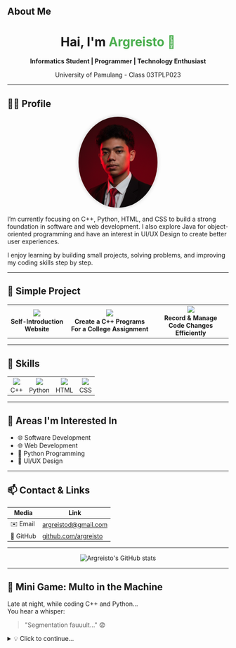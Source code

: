 ## About Me
<h1 align="center">Hai, I'm <span style="color:#4CAF50;">Argreisto 👋</span></h1>
<p align="center">
  <strong> Informatics Student | Programmer | Technology Enthusiast</strong>
  <p> <p align="center">
    University of Pamulang - Class 03TPLP023<br/>
</p>

---

## 🧍‍♂️ Profile

<p align="center">
  <img src="profile.png" alt="Foto Argreisto" width="180" style="border-radius:50%; box-shadow:0 0 10px rgba(0,0,0,0.2);"/>
</p>

<p align="center">
  <p>
  I’m currently focusing on C++, Python, HTML, and CSS to build a strong foundation in software and web development.
I also explore Java for object-oriented programming and have an interest in UI/UX Design to create better user experiences.

I enjoy learning by building small projects, solving problems, and improving my coding skills step by step.
</p>

---

## 🚀 Simple Project

<table>
<tr>
<td align="center">
  <img src="https://cdn.jsdelivr.net/gh/devicons/devicon/icons/html5/html5-original.svg" width="40"/><br/>
  <b>Self-Introduction Website</b>
</td>
<td align="center">
  <img src="https://cdn.jsdelivr.net/gh/devicons/devicon/icons/cplusplus/cplusplus-original.svg" width="40"/><br/>
  <b>Create a C++ Programs For a College Assignment</b>
</td>
<td align="center">
  <img src="https://cdn.jsdelivr.net/gh/devicons/devicon/icons/github/github-original.svg" width="40"/><br/>
  <b>Record & Manage Code Changes Efficiently</b>
</td>
</tr>
</table>

---

## 🧩 Skills

<table>
<tr>
<td align="center"><img src="https://cdn.jsdelivr.net/gh/devicons/devicon/icons/cplusplus/cplusplus-original.svg" width="40"/><br/>C++</td>
<td align="center"><img src="https://cdn.jsdelivr.net/gh/devicons/devicon/icons/python/python-original.svg" width="40"/><br/>Python</td>
<td align="center"><img src="https://cdn.jsdelivr.net/gh/devicons/devicon/icons/html5/html5-original.svg" width="40"/><br/>HTML</td>
<td align="center"><img src="https://cdn.jsdelivr.net/gh/devicons/devicon/icons/css3/css3-original.svg" width="40"/><br/>CSS</td>
</tr>
</table>

---

## 🎯 Areas I'm Interested In

- 🌐 Software Development  
- 🌐 Web Development  
- 🤖 Python Programming
- 🎨 UI/UX Design

---

## 📫 Contact & Links

| Media | Link |
|-------|------|
| ✉️ Email | [argreistod@gmail.com](mailto:argreistod@gmail.com) |
| 🧭 GitHub | [github.com/argreisto](https://github.com/argreisto) |

---

<p align="center">
  <img src="https://github-readme-stats.vercel.app/api?username=argreisto&show_icons=true&theme=tokyonight" alt="Argreisto's GitHub stats" />
</p>

---

## 👻 Mini Game: Multo in the Machine

Late at night, while coding C++ and Python...  
You hear a whisper:  
> "Segmentation fauuult..." 😨  

<details>
<summary>💡 Click to continue...</summary>

<p align="center">
  <img src="https://raw.githubusercontent.com/argreisto/argreisto/main/giphy.gif" width="180" alt="Multo the Ghost 👻" />
</p>

Haha, relax! It’s just a **runtime error**, not a real ghost.  
Even multos get bugs sometimes 👾  
</details>

